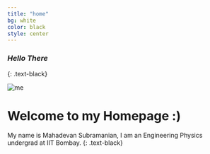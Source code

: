 ```yaml
---
title: "home"
bg: white
color: black
style: center
---
```


### *Hello There*
{: .text-black}


<div class="image-cropper" background:rgba(0,0,0,0.1)">
  <img src="https://raw.githubusercontent.com/mahadevans2432/mahadevans2432.github.io/master/img/me.jpeg" alt="me" class="rounded" style:"float:left;width=300px;height=300px">
</div>

# Welcome to my Homepage :)
My name is Mahadevan Subramanian, I am an Engineering Physics undergrad at IIT Bombay.
{: .text-black}



